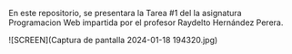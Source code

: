 En este repositorio, se presentara la Tarea #1 del la asignatura Programacion Web impartida por el profesor Raydelto Hernández Perera.

![SCREEN](Captura de pantalla 2024-01-18 194320.jpg)

